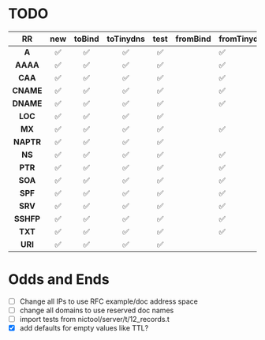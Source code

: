 # TODO

| **RR**    | **new**            | **toBind**         | **toTinydns**      | **test**           | **fromBind** | **fromTinydns** | getRFCs |
|:---------:| :----------------: | :----------------: | :----------------: | :----------------: | ------------ | --------------- | :-----: |
| **A**     | :white_check_mark: | :white_check_mark: | :white_check_mark: | :white_check_mark: |       | :white_check_mark: | :white_check_mark: |
| **AAAA**  | :white_check_mark: | :white_check_mark: | :white_check_mark: | :white_check_mark: |       | :white_check_mark: | :white_check_mark: |
| **CAA**   | :white_check_mark: | :white_check_mark: | :white_check_mark: | :white_check_mark: |       | :white_check_mark: | :white_check_mark: |
| **CNAME** | :white_check_mark: | :white_check_mark: | :white_check_mark: | :white_check_mark: |       | :white_check_mark: | :white_check_mark: |
| **DNAME** | :white_check_mark: | :white_check_mark: | :white_check_mark: | :white_check_mark: |       | :white_check_mark: | :white_check_mark: |
| **LOC**   | :white_check_mark: | :white_check_mark: | :white_check_mark: | :white_check_mark: |       |      | :white_check_mark: |
| **MX**    | :white_check_mark: | :white_check_mark: | :white_check_mark: | :white_check_mark: |       | :white_check_mark: | :white_check_mark: |
| **NAPTR** | :white_check_mark: | :white_check_mark: | :white_check_mark: | :white_check_mark: |       |      | :white_check_mark: |
| **NS**    | :white_check_mark: | :white_check_mark: | :white_check_mark: | :white_check_mark: |       | :white_check_mark: | :white_check_mark: |
| **PTR**   | :white_check_mark: | :white_check_mark: | :white_check_mark: | :white_check_mark: |       | :white_check_mark: | :white_check_mark: |
| **SOA**   | :white_check_mark: | :white_check_mark: | :white_check_mark: | :white_check_mark: |       | :white_check_mark: | :white_check_mark: |
| **SPF**   | :white_check_mark: | :white_check_mark: | :white_check_mark: | :white_check_mark: |       | :white_check_mark: | :white_check_mark: |
| **SRV**   | :white_check_mark: | :white_check_mark: | :white_check_mark: | :white_check_mark: |       | :white_check_mark: | :white_check_mark: |
| **SSHFP** | :white_check_mark: | :white_check_mark: | :white_check_mark: | :white_check_mark: |       | :white_check_mark: | :white_check_mark: |
| **TXT**   | :white_check_mark: | :white_check_mark: | :white_check_mark: | :white_check_mark: |       | :white_check_mark: | :white_check_mark: |
| **URI**   | :white_check_mark: | :white_check_mark: | :white_check_mark: | :white_check_mark: |       |      | :white_check_mark: |


# Odds and Ends

- [ ] Change all IPs to use RFC example/doc address space
- [ ] change all domains to use reserved doc names
- [ ] import tests from nictool/server/t/12_records.t
- [x] add defaults for empty values like TTL?
